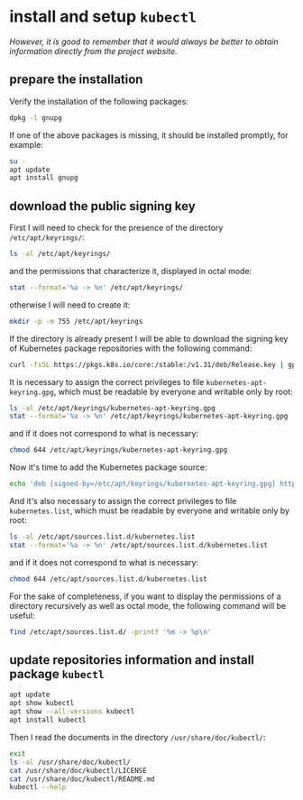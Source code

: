 # install and setup `kubectl`

*However, it is good to remember that it would always be better to obtain information directly from the project website.*

## prepare the installation

Verify the installation of the following packages:

```bash
dpkg -l gnupg
```

If one of the above packages is missing, it should be installed promptly, for example:

```bash
su -
apt update
apt install gnupg
```

## download the public signing key

First I will need to check for the presence of the directory `/etc/apt/keyrings/`:

```bash
ls -al /etc/apt/keyrings/
```

and the permissions that characterize it, displayed in octal mode:

```bash
stat --format='%a -> %n' /etc/apt/keyrings/
```

otherwise I will need to create it:

```bash
mkdir -p -m 755 /etc/apt/keyrings
```

If the directory is already present I will be able to download the signing key of Kubernetes package repositories with the following command:

```bash
curl -fsSL https://pkgs.k8s.io/core:/stable:/v1.31/deb/Release.key | gpg --dearmor -o /etc/apt/keyrings/kubernetes-apt-keyring.gpg
```

It is necessary to assign the correct privileges to file `kubernetes-apt-keyring.gpg`, which must be readable by everyone and writable only by root:

```bash
ls -al /etc/apt/keyrings/kubernetes-apt-keyring.gpg
stat --format='%a -> %n' /etc/apt/keyrings/kubernetes-apt-keyring.gpg
```

and if it does not correspond to what is necessary:

```bash
chmod 644 /etc/apt/keyrings/kubernetes-apt-keyring.gpg
```

Now it's time to add the Kubernetes package source:

```bash
echo 'deb [signed-by=/etc/apt/keyrings/kubernetes-apt-keyring.gpg] https://pkgs.k8s.io/core:/stable:/v1.31/deb/ /' | tee /etc/apt/sources.list.d/kubernetes.list
```

And it's also necessary to assign the correct privileges to file `kubernetes.list`, which must be readable by everyone and writable only by root:

```bash
ls -al /etc/apt/sources.list.d/kubernetes.list
stat --format='%a -> %n' /etc/apt/sources.list.d/kubernetes.list
```

and if it does not correspond to what is necessary:

```bash
chmod 644 /etc/apt/sources.list.d/kubernetes.list
```

For the sake of completeness, if you want to display the permissions of a directory recursively as well as octal mode, the following command will be useful:

```bash
find /etc/apt/sources.list.d/ -printf '%m -> %p\n'
```

## update repositories information and install package `kubectl`

```bash
apt update
apt show kubectl
apt show --all-versions kubectl
apt install kubectl
```

Then I read the documents in the directory `/usr/share/doc/kubectl/`:

```bash
exit
ls -al /usr/share/doc/kubectl/
cat /usr/share/doc/kubectl/LICENSE
cat /usr/share/doc/kubectl/README.md
kubectl --help
```
